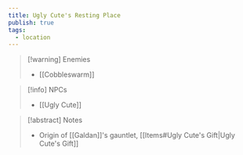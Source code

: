 ```yaml
---
title: Ugly Cute's Resting Place
publish: true
tags:
  - location
---
```

> [!warning] Enemies
> - [[Cobbleswarm]]

> [!info] NPCs
> - [[Ugly Cute]]

> [!abstract] Notes
> - Origin of [[Galdan]]'s gauntlet, [[Items#Ugly Cute's Gift|Ugly Cute's Gift]]
